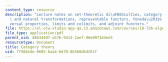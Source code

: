 ```yaml
---
content_type: resource
description: "Lecture notes on set-theoretic di\uFB03culties, category theory, functors\
  \ and natural transformations, representable functors, Yoneda\u2019s lemma, uni\xAD\
  versal properties, limits and colimits, and adjoint functors."
file: https://ol-ocw-studio-app-qa.s3.amazonaws.com/courses/18-726-algebraic-geometry-spring-2009/7f9d4e4e86856aa4b6788b568db4261f_MIT18_726s09_lec02_categories.pdf
file_type: application/pdf
parent_uid: 48634407-a57b-9413-2aef-86e097164ee5
resourcetype: Document
title: Category theory
uid: 7f9d4e4e-8685-6aa4-b678-8b568db4261f
---
```

